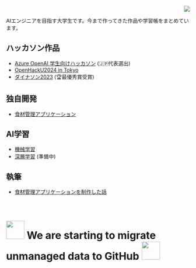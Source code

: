  <p align="right"> 
  <img src="https://komarev.com/ghpvc/?username=Yoshiki0418" />
 </p>


 
AIエンジニアを目指す大学生です。今まで作ってきた作品や学習帳をまとめています。

## ハッカソン作品
* [Azure OpenAI 学生向けハッカソン](https://github.com/noboRu5525/Azure-hackathon) (🇯🇵代表選出)
* [OpenHackU2024 in Tokyo](https://github.com/Yoshiki0418/yahoo.hack)
* [ダイナソン2023](https://github.com/Yoshiki0418/Dynason-works) (🏆最優秀賞受賞)

## 独自開発
* [食材管理アプリケーション](https://github.com/Yoshiki0418/PD_project)

## AI学習
* [機械学習](https://github.com/Yoshiki0418/Machine_Learning)
* [深層学習](https://github.com/Yoshiki0418/Deep_Learning) (準備中)

## 執筆
* [食材管理アプリケーションを制作した話](https://zenn.dev/yoshi_tech/articles/ad3aaa1cd55c73)



<br>
<h1><img src="https://i.pinimg.com/originals/5e/e9/29/5ee9293496f50d9034889bb80d1e8fd5.gif" width="50">
We are starting to migrate unmanaged data to GitHub
<img src="https://i.pinimg.com/originals/5e/e9/29/5ee9293496f50d9034889bb80d1e8fd5.gif" width="50"></h1>






<!--
![Yoshiki0418's GitHub stats](https://github-readme-stats.vercel.app/api?username=Yoshiki0418&show_icons=true)
-->






<!--
**Yoshiki0418/Yoshiki0418** is a ✨ _special_ ✨ repository because its `README.md` (this file) appears on your GitHub profile.

Here are some ideas to get you started:

- 🔭 I’m currently working on ...
- 🌱 I’m currently learning ...
- 👯 I’m looking to collaborate on ...
- 🤔 I’m looking for help with ...
- 💬 Ask me about ...
- 📫 How to reach me: ...
- 😄 Pronouns: ...
- ⚡ Fun fact: ...
-->
